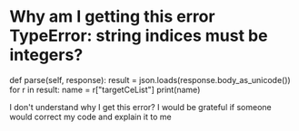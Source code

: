 
# Why am I getting this error TypeError: string indices must be integers?

def parse(self, response):
        result = json.loads(response.body_as_unicode())
        for r in result:
            name = r["targetCeList"]
            print(name)


I don't understand why I get this error? I would be grateful if someone would correct my code and explain it to me

        